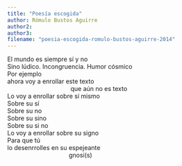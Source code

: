 ```yaml
---
title: "Poesía escogida"
author: Rómulo Bustos Aguirre
author2: 
author3: 
filename: "poesia-escogida-romulo-bustos-aguirre-2014"
---
```

El mundo es siempre sí y no<br>Sino lúdico. Incongruencia. Humor cósmico<br>Por ejemplo<br>ahora voy a enrollar este texto<br>                                     que aún no es texto<br>Lo voy a enrollar sobre sí mismo<br>Sobre su sí<br>Sobre su no<br>Sobre su sino<br>Sobre su si no<br>Lo voy a enrollar sobre su signo<br>Para que tú<br>lo desenrrolles en su espejeante<br>                                    gnosi(s)